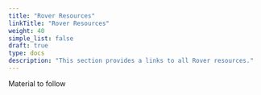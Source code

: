 ```yaml
---
title: "Rover Resources"
linkTitle: "Rover Resources"
weight: 40
simple_list: false
draft: true
type: docs
description: "This section provides a links to all Rover resources."
---
```


Material to follow